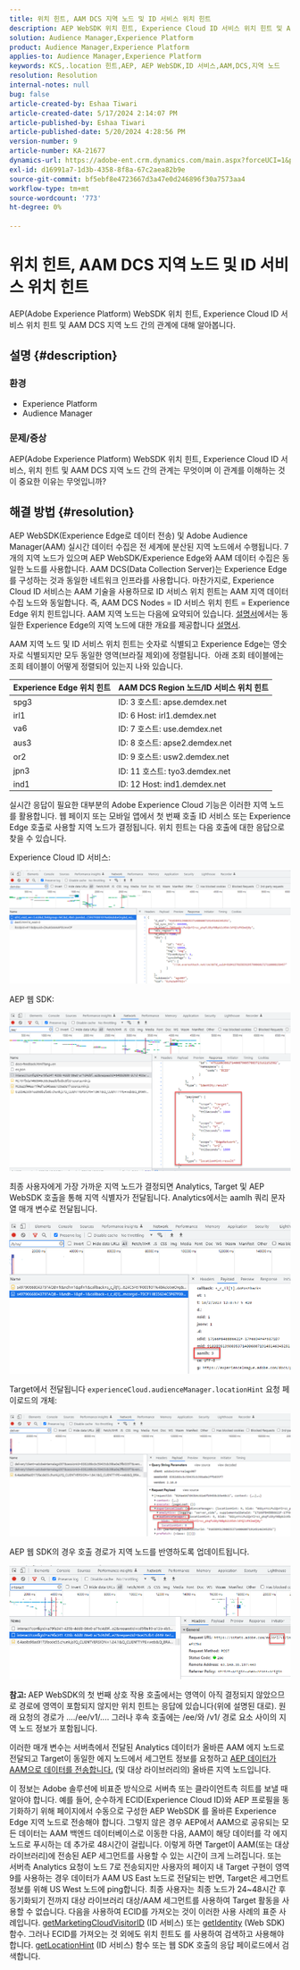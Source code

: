 ```yaml
---
title: 위치 힌트, AAM DCS 지역 노드 및 ID 서비스 위치 힌트
description: AEP WebSDK 위치 힌트, Experience Cloud ID 서비스 위치 힌트 및 AAM DCS 지역 노드에 대해 알아봅니다.
solution: Audience Manager,Experience Platform
product: Audience Manager,Experience Platform
applies-to: Audience Manager,Experience Platform
keywords: KCS,.location 힌트,AEP, AEP WebSDK,ID 서비스,AAM,DCS,지역 노드
resolution: Resolution
internal-notes: null
bug: false
article-created-by: Eshaa Tiwari
article-created-date: 5/17/2024 2:14:07 PM
article-published-by: Eshaa Tiwari
article-published-date: 5/20/2024 4:28:56 PM
version-number: 9
article-number: KA-21677
dynamics-url: https://adobe-ent.crm.dynamics.com/main.aspx?forceUCI=1&pagetype=entityrecord&etn=knowledgearticle&id=1ae7f2b3-5714-ef11-9f89-000d3a5c0892
exl-id: d16991a7-1d3b-4358-8f8a-67c2aea82b9e
source-git-commit: bf5ebf8e4723667d3a47e0d246896f30a7573aa4
workflow-type: tm+mt
source-wordcount: '773'
ht-degree: 0%

---
```


# 위치 힌트, AAM DCS 지역 노드 및 ID 서비스 위치 힌트


AEP(Adobe Experience Platform) WebSDK 위치 힌트, Experience Cloud ID 서비스 위치 힌트 및 AAM DCS 지역 노드 간의 관계에 대해 알아봅니다.

## 설명 {#description}


### <b>환경</b>

- Experience Platform
- Audience Manager


### 문제/증상

AEP(Adobe Experience Platform) WebSDK 위치 힌트, Experience Cloud ID 서비스, 위치 힌트 및 AAM DCS 지역 노드 간의 관계는 무엇이며 이 관계를 이해하는 것이 중요한 이유는 무엇입니까?


## 해결 방법 {#resolution}


AEP WebSDK(Experience Edge로 데이터 전송) 및 Adobe Audience Manager(AAM) 실시간 데이터 수집은 전 세계에 분산된 지역 노드에서 수행됩니다. 7개의 지역 노드가 있으며 AEP WebSDK/Experience Edge와 AAM 데이터 수집은 동일한 노드를 사용합니다. AAM DCS(Data Collection Server)는 Experience Edge를 구성하는 것과 동일한 네트워크 인프라를 사용합니다. 마찬가지로, Experience Cloud ID 서비스는 AAM 기술을 사용하므로 ID 서비스 위치 힌트는 AAM 지역 데이터 수집 노드와 동일합니다. 즉, AAM DCS Nodes = ID 서비스 위치 힌트 = Experience Edge 위치 힌트입니다. AAM 지역 노드는 다음에 요약되어 있습니다. [설명서](https://experienceleague.adobe.com/docs/audience-manager/user-guide/api-and-sdk-code/dcs/dcs-api-reference/dcs-regions.html?lang=en)에서는 동일한 Experience Edge의 지역 노드에 대한 개요를 제공합니다 [설명서](https://experienceleague.adobe.com/docs/experience-platform/edge-network-server-api/location-hints.html?lang=en).

AAM 지역 노드 및 ID 서비스 위치 힌트는 숫자로 식별되고 Experience Edge는 영숫자로 식별되지만 모두 동일한 영역(브라질 제외)에 정렬됩니다.  아래 조회 테이블에는 조회 테이블이 어떻게 정렬되어 있는지 나와 있습니다.


| Experience Edge 위치 힌트 | AAM DCS Region 노드/ID 서비스 위치 힌트 |
| --- | --- |
| spg3 | ID: 3 호스트: apse.demdex.net |
| irl1 | ID: 6 Host: irl1.demdex.net |
| va6 | ID: 7 호스트: use.demdex.net |
| aus3 | ID: 8 호스트: apse2.demdex.net |
| or2 | ID: 9 호스트: usw2.demdex.net |
| jpn3 | ID: 11 호스트: tyo3.demdex.net |
| ind1 | ID: 12 Host: ind1.demdex.net |


실시간 응답이 필요한 대부분의 Adobe Experience Cloud 기능은 이러한 지역 노드를 활용합니다. 웹 페이지 또는 모바일 앱에서 첫 번째 호출 ID 서비스 또는 Experience Edge 호출로 사용할 지역 노드가 결정됩니다. 위치 힌트는 다음 호출에 대한 응답으로 찾을 수 있습니다.

Experience Cloud ID 서비스:

![](assets/e80a1235-77bf-ed11-83ff-6045bd006239.png)



AEP 웹 SDK:

![](assets/8f50cbb3-75bf-ed11-83ff-6045bd006239.png)

최종 사용자에게 가장 가까운 지역 노드가 결정되면 Analytics, Target 및 AEP WebSDK 호출을 통해 지역 식별자가 전달됩니다. Analytics에서는 aamlh 쿼리 문자열 매개 변수로 전달됩니다.

![](assets/33af14ff-77bf-ed11-83ff-6045bd006239.png)

Target에서 전달됩니다 `experienceCloud.audienceManager.locationHint` 요청 페이로드의 개체:

![](assets/dce94437-78bf-ed11-83ff-6045bd006239.png)

AEP 웹 SDK의 경우 호출 경로가 지역 노드를 반영하도록 업데이트됩니다.

![](assets/8245a050-79bf-ed11-83ff-6045bd006239.png)

<b>참고: </b>AEP WebSDK의 첫 번째 상호 작용 호출에서는 영역이 아직 결정되지 않았으므로 경로에 영역이 포함되지 않지만 위치 힌트는 응답에 있습니다(위에 설명된 대로). 원래 요청의 경로가 ..../ee/v1/.... 그러나 후속 호출에는 /ee/와 /v1/ 경로 요소 사이의 지역 노드 정보가 포함됩니다.

이러한 매개 변수는 서버측에서 전달된 Analytics 데이터가 올바른 AAM 에지 노드로 전달되고 Target이 동일한 에지 노드에서 세그먼트 정보를 요청하고 [AEP 데이터가 AAM으로 데이터를 전송합니다.](https://experienceleague.adobe.com/docs/audience-manager/user-guide/implementation-integration-guides/integration-experience-platform/aam-aep-audience-sharing.html?lang=en) (및 대상 라이브러리의) 올바른 지역 노드입니다.

이 정보는 Adobe 솔루션에 비표준 방식으로 서버측 또는 클라이언트측 히트를 보낼 때 알아야 합니다. 예를 들어, 순수하게 ECID(Experience Cloud ID)와 AEP 프로필을 동기화하기 위해 페이지에서 수동으로 구성한 AEP WebSDK 를 올바른 Experience Edge 지역 노드로 전송해야 합니다. 그렇지 않은 경우 AEP에서 AAM으로 공유되는 모든 데이터는 AAM 백엔드 데이터베이스로 이동한 다음, AAM이 해당 데이터를 각 에지 노드로 푸시하는 데 추가로 48시간이 걸립니다. 이렇게 하면 Target이 AAM(또는 대상 라이브러리)에 전송된 AEP 세그먼트를 사용할 수 있는 시간이 크게 느려집니다. 또는 서버측 Analytics 요청이 노드 7로 전송되지만 사용자의 페이지 내 Target 구현이 영역 9를 사용하는 경우 데이터가 AAM US East 노드로 전달되는 반면, Target은 세그먼트 정보를 위해 US West 노드에 ping합니다. 최종 사용자는 최종 노드가 24~48시간 후 동기화되기 전까지 대상 라이브러리 대상/AAM 세그먼트를 사용하여 Target 활동을 사용할 수 없습니다. 다음을 사용하여 ECID를 가져오는 것이 이러한 사용 사례의 표준 사례입니다. [getMarketingCloudVisitorID](https://experienceleague.adobe.com/docs/id-service/using/id-service-api/methods/getmcvid.html?lang=en) (ID 서비스) 또는 [getIdentity](https://experienceleague.adobe.com/docs/experience-platform/edge/extension/accessing-the-ecid.html?lang=en) (Web SDK) 함수. 그러나 ECID를 가져오는 것 외에도 위치 힌트도 를 사용하여 검색하고 사용해야 합니다. [getLocationHint](https://experienceleague.adobe.com/docs/id-service/using/id-service-api/methods/getlocationhint.html?lang=en) (ID 서비스) 함수 또는 웹 SDK 호출의 응답 페이로드에서 검색합니다.
